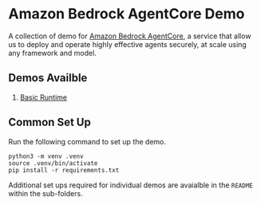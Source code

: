 # Amazon Bedrock AgentCore Demo

A collection of demo for [Amazon Bedrock AgentCore](https://docs.aws.amazon.com/bedrock-agentcore/index.html), a service that allow us to deploy and operate highly effective agents securely, at scale using any framework and model.


## Demos Availble
1. [Basic Runtime](/basic_runtime/README.md)


## Common Set Up

Run the following command to set up the demo.
```
python3 -m venv .venv
source .venv/bin/activate
pip install -r requirements.txt
```

Additional set ups required for individual demos are avaialble in the `README` within the sub-folders.